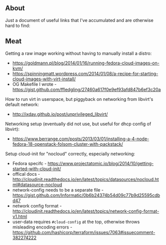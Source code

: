 About
-----

Just a document of useful links that I've accumulated and are otherwise hard to find:

Meat
----

Getting a raw image working without having to manually install a distro:
* <https://goldmann.pl/blog/2014/01/16/running-fedora-cloud-images-on-kvm/>
* <https://spinningmatt.wordpress.com/2014/01/08/a-recipe-for-starting-cloud-images-with-virt-install/>
* OG Makefile I wrote - <https://gist.github.com/ffledgling/27460a617f0e9ef93afd847b6ef3c20a>

How to run virt in userspace, but piggyback on networking from libvirt's default network:
* <http://ixday.github.io/post/unprivileged_libvirt/>

Networking setup (eventually did not use, but useful for dhcp config of libvirt):
* <https://www.berrange.com/posts/2013/03/01/installing-a-4-node-fedora-18-openstack-folsom-cluster-with-packstack/>

Setup cloud-init for "nocloud" correctly, especially networking:
* Fedora specifc - <https://www.projectatomic.io/blog/2014/10/getting-started-with-cloud-init/>
* offical docs - <http://cloudinit.readthedocs.io/en/latest/topics/datasources/nocloud.html#datasource-nocloud>
* network-config needs to be a separate file - <https://gist.github.com/Informatic/0b6b24374b54d09c77b9d25595cdbd47>
* network config format - <http://cloudinit.readthedocs.io/en/latest/topics/network-config-format-v1.html>
* user-data requires `#cloud-config` at the top, otherwise throws misleading encoding errors - <https://github.com/hashicorp/terraform/issues/7063#issuecomment-382274222>

